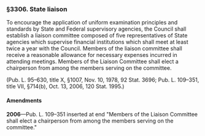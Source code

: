 ### §3306. State liaison ###

To encourage the application of uniform examination principles and standards by State and Federal supervisory agencies, the Council shall establish a liaison committee composed of five representatives of State agencies which supervise financial institutions which shall meet at least twice a year with the Council. Members of the liaison committee shall receive a reasonable allowance for necessary expenses incurred in attending meetings. Members of the Liaison Committee shall elect a chairperson from among the members serving on the committee.

(Pub. L. 95–630, title X, §1007, Nov. 10, 1978, 92 Stat. 3696; Pub. L. 109–351, title VII, §714(b), Oct. 13, 2006, 120 Stat. 1995.)

#### Amendments ####

**2006**—Pub. L. 109–351 inserted at end "Members of the Liaison Committee shall elect a chairperson from among the members serving on the committee."